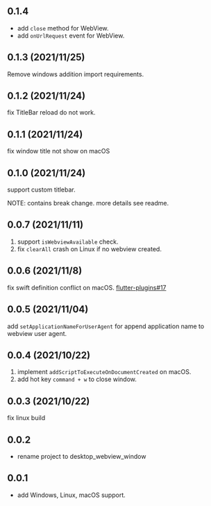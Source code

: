 ## 0.1.4

* add `close` method for WebView.
* add `onUrlRequest` event for WebView.

## 0.1.3 (2021/11/25)

Remove windows addition import requirements.

## 0.1.2 (2021/11/24)

fix TitleBar reload do not work.

## 0.1.1 (2021/11/24)

fix window title not show on macOS

## 0.1.0 (2021/11/24)

support custom titlebar.

NOTE: contains break change. more details see readme.

## 0.0.7 (2021/11/11)

1. support `isWebviewAvailable` check.
2. fix `clearAll` crash on Linux if no webview created.

## 0.0.6 (2021/11/8)

fix swift definition conflict on macOS.  [flutter-plugins#17](https://github.com/MixinNetwork/flutter-plugins/issues/17)

## 0.0.5 (2021/11/04)

add `setApplicationNameForUserAgent` for append application name to webview user agent.

## 0.0.4 (2021/10/22)

1. implement `addScriptToExecuteOnDocumentCreated` on macOS.
2. add hot key `command + w` to close window.

## 0.0.3 (2021/10/22)

fix linux build

## 0.0.2

* rename project to desktop_webview_window

## 0.0.1

* add Windows, Linux, macOS support.
